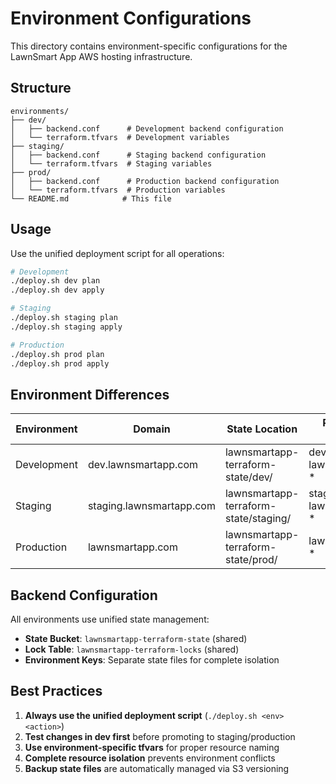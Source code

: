 # Environment Configurations

This directory contains environment-specific configurations for the LawnSmart App AWS hosting infrastructure.

## Structure

```
environments/
├── dev/
│   ├── backend.conf      # Development backend configuration
│   └── terraform.tfvars  # Development variables
├── staging/
│   ├── backend.conf      # Staging backend configuration
│   └── terraform.tfvars  # Staging variables
├── prod/
│   ├── backend.conf      # Production backend configuration
│   └── terraform.tfvars  # Production variables
└── README.md            # This file
```

## Usage

Use the unified deployment script for all operations:

```bash
# Development
./deploy.sh dev plan
./deploy.sh dev apply

# Staging
./deploy.sh staging plan
./deploy.sh staging apply

# Production
./deploy.sh prod plan
./deploy.sh prod apply
```

## Environment Differences

| Environment | Domain | State Location | Resource Prefix |
|-------------|--------|----------------|-----------------|
| Development | dev.lawnsmartapp.com | lawnsmartapp-terraform-state/dev/ | dev-lawnsmartapp-* |
| Staging | staging.lawnsmartapp.com | lawnsmartapp-terraform-state/staging/ | staging-lawnsmartapp-* |
| Production | lawnsmartapp.com | lawnsmartapp-terraform-state/prod/ | lawnsmartapp-* |

## Backend Configuration

All environments use unified state management:
- **State Bucket**: `lawnsmartapp-terraform-state` (shared)
- **Lock Table**: `lawnsmartapp-terraform-locks` (shared)
- **Environment Keys**: Separate state files for complete isolation

## Best Practices

1. **Always use the unified deployment script** (`./deploy.sh <env> <action>`)
2. **Test changes in dev first** before promoting to staging/production
3. **Use environment-specific tfvars** for proper resource naming
4. **Complete resource isolation** prevents environment conflicts
5. **Backup state files** are automatically managed via S3 versioning